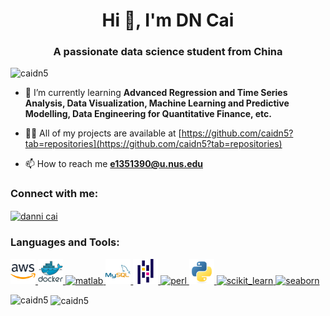 <h1 align="center">Hi 👋, I'm DN Cai</h1>
<h3 align="center">A passionate data science student from China</h3>

<p align="left"> <img src="https://komarev.com/ghpvc/?username=caidn5&label=Profile%20views&color=0e75b6&style=flat" alt="caidn5" /> </p>

- 🌱 I’m currently learning **Advanced Regression and Time Series Analysis, Data Visualization, Machine Learning and Predictive Modelling, Data Engineering for Quantitative Finance, etc.**

- 👨‍💻 All of my projects are available at [https://github.com/caidn5?tab=repositories](https://github.com/caidn5?tab=repositories)

- 📫 How to reach me **e1351390@u.nus.edu**

<h3 align="left">Connect with me:</h3>
<p align="left">
<a href="https://linkedin.com/in/danni cai" target="blank"><img align="center" src="https://raw.githubusercontent.com/rahuldkjain/github-profile-readme-generator/master/src/images/icons/Social/linked-in-alt.svg" alt="danni cai" height="30" width="40" /></a>
</p>

<h3 align="left">Languages and Tools:</h3>
<p align="left"> <a href="https://aws.amazon.com" target="_blank" rel="noreferrer"> <img src="https://raw.githubusercontent.com/devicons/devicon/master/icons/amazonwebservices/amazonwebservices-original-wordmark.svg" alt="aws" width="40" height="40"/> </a> <a href="https://www.docker.com/" target="_blank" rel="noreferrer"> <img src="https://raw.githubusercontent.com/devicons/devicon/master/icons/docker/docker-original-wordmark.svg" alt="docker" width="40" height="40"/> </a> <a href="https://www.mathworks.com/" target="_blank" rel="noreferrer"> <img src="https://upload.wikimedia.org/wikipedia/commons/2/21/Matlab_Logo.png" alt="matlab" width="40" height="40"/> </a> <a href="https://www.mysql.com/" target="_blank" rel="noreferrer"> <img src="https://raw.githubusercontent.com/devicons/devicon/master/icons/mysql/mysql-original-wordmark.svg" alt="mysql" width="40" height="40"/> </a> <a href="https://pandas.pydata.org/" target="_blank" rel="noreferrer"> <img src="https://raw.githubusercontent.com/devicons/devicon/2ae2a900d2f041da66e950e4d48052658d850630/icons/pandas/pandas-original.svg" alt="pandas" width="40" height="40"/> </a> <a href="https://www.perl.org/" target="_blank" rel="noreferrer"> <img src="https://api.iconify.design/logos-perl.svg" alt="perl" width="40" height="40"/> </a> <a href="https://www.python.org" target="_blank" rel="noreferrer"> <img src="https://raw.githubusercontent.com/devicons/devicon/master/icons/python/python-original.svg" alt="python" width="40" height="40"/> </a> <a href="https://scikit-learn.org/" target="_blank" rel="noreferrer"> <img src="https://upload.wikimedia.org/wikipedia/commons/0/05/Scikit_learn_logo_small.svg" alt="scikit_learn" width="40" height="40"/> </a> <a href="https://seaborn.pydata.org/" target="_blank" rel="noreferrer"> <img src="https://seaborn.pydata.org/_images/logo-mark-lightbg.svg" alt="seaborn" width="40" height="40"/> </a> </p>

<p><img align="left" src="https://github-readme-stats.vercel.app/api/top-langs?username=caidn5&show_icons=true&locale=en&layout=compact" alt="caidn5" /></p>

<p>&nbsp;<img align="center" src="https://github-readme-stats.vercel.app/api?username=caidn5&show_icons=true&locale=en" alt="caidn5" /></p>
